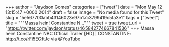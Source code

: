 
+++
author = "Jaydson Gomes"
categories = ["tweet"]
date = "Mon May 12 13:15:47 +0000 2014"
draft = false
image = "No media found for this Tweet"
slug = "5e567700abb43146023e97b17c3799419c5fa3e1"
tags = ["tweet"]
title = """Massa hein! Constantine N..."""
tweet = true
tweet_url = "https://twitter.com/jaydson/status/465842774667841536"
+++
Massa hein! Constantine NBC Official Trailer [HD] | CONSTANTINE: http://t.co/rFi5EGftJc via @YouTube
